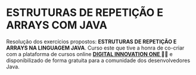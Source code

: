 <h1>
ESTRUTURAS DE REPETIÇÃO E ARRAYS COM JAVA
</h1>

<p>Resolução dos exercícios propostos: <strong>ESTRUTURAS DE REPETIÇÃO E ARRAYS NA LINGUAGEM JAVA</strong>.
Curso este que tive a honra de co-criar com a plataforma de cursos online <strong> <a href="https://web.digitalinnovation.one/home"> DIGITAL INNOVATION ONE  </a></strong> 🧡💛 e disponibilizado de forma gratuita para a comunidade dos desenvolvedores Java.


